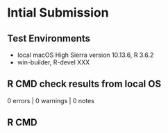 # Intial Submission

## Test Environments

* local macOS High Sierra version 10.13.6, R 3.6.2
* win-builder, R-devel XXX

## R CMD check results from local OS
0 errors | 0 warnings | 0 notes

## R CMD 